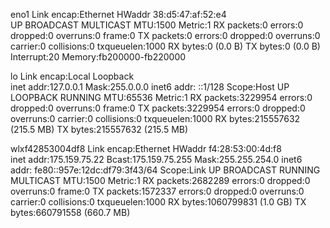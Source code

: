 eno1      Link encap:Ethernet  HWaddr 38:d5:47:af:52:e4  
          UP BROADCAST MULTICAST  MTU:1500  Metric:1
          RX packets:0 errors:0 dropped:0 overruns:0 frame:0
          TX packets:0 errors:0 dropped:0 overruns:0 carrier:0
          collisions:0 txqueuelen:1000 
          RX bytes:0 (0.0 B)  TX bytes:0 (0.0 B)
          Interrupt:20 Memory:fb200000-fb220000 

lo        Link encap:Local Loopback  
          inet addr:127.0.0.1  Mask:255.0.0.0
          inet6 addr: ::1/128 Scope:Host
          UP LOOPBACK RUNNING  MTU:65536  Metric:1
          RX packets:3229954 errors:0 dropped:0 overruns:0 frame:0
          TX packets:3229954 errors:0 dropped:0 overruns:0 carrier:0
          collisions:0 txqueuelen:1000 
          RX bytes:215557632 (215.5 MB)  TX bytes:215557632 (215.5 MB)

wlxf42853004df8 Link encap:Ethernet  HWaddr f4:28:53:00:4d:f8  
          inet addr:175.159.75.22  Bcast:175.159.75.255  Mask:255.255.254.0
          inet6 addr: fe80::957e:12dc:df79:3f43/64 Scope:Link
          UP BROADCAST RUNNING MULTICAST  MTU:1500  Metric:1
          RX packets:2682289 errors:0 dropped:0 overruns:0 frame:0
          TX packets:1572337 errors:0 dropped:0 overruns:0 carrier:0
          collisions:0 txqueuelen:1000 
          RX bytes:1060799831 (1.0 GB)  TX bytes:660791558 (660.7 MB)

